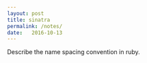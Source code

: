 ```yaml
---
layout: post
title: sinatra
permalink: /notes/
date:   2016-10-13
---
```


Describe the name spacing convention in ruby.
